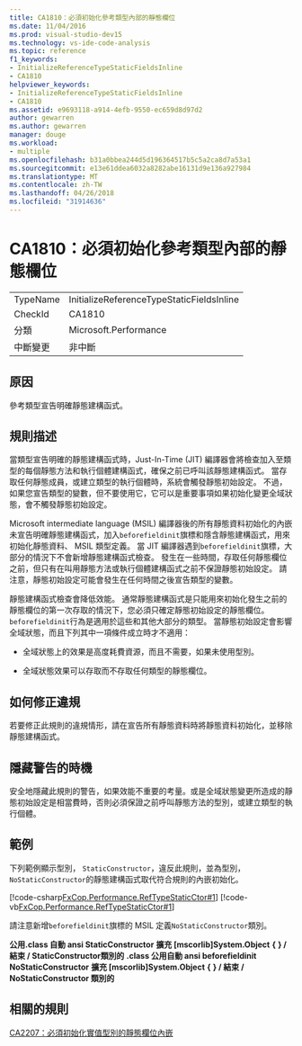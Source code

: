 ```yaml
---
title: CA1810：必須初始化參考類型內部的靜態欄位
ms.date: 11/04/2016
ms.prod: visual-studio-dev15
ms.technology: vs-ide-code-analysis
ms.topic: reference
f1_keywords:
- InitializeReferenceTypeStaticFieldsInline
- CA1810
helpviewer_keywords:
- InitializeReferenceTypeStaticFieldsInline
- CA1810
ms.assetid: e9693118-a914-4efb-9550-ec659d8d97d2
author: gewarren
ms.author: gewarren
manager: douge
ms.workload:
- multiple
ms.openlocfilehash: b31a0bbea244d5d196364517b5c5a2ca8d7a53a1
ms.sourcegitcommit: e13e61ddea6032a8282abe16131d9e136a927984
ms.translationtype: MT
ms.contentlocale: zh-TW
ms.lasthandoff: 04/26/2018
ms.locfileid: "31914636"
---
```

# <a name="ca1810-initialize-reference-type-static-fields-inline"></a>CA1810：必須初始化參考類型內部的靜態欄位
|||
|-|-|
|TypeName|InitializeReferenceTypeStaticFieldsInline|
|CheckId|CA1810|
|分類|Microsoft.Performance|
|中斷變更|非中斷|

## <a name="cause"></a>原因
 參考類型宣告明確靜態建構函式。

## <a name="rule-description"></a>規則描述
 當類型宣告明確的靜態建構函式時，Just-In-Time (JIT) 編譯器會將檢查加入至類型的每個靜態方法和執行個體建構函式，確保之前已呼叫該靜態建構函式。 當存取任何靜態成員，或建立類型的執行個體時，系統會觸發靜態初始設定。 不過，如果您宣告類型的變數，但不要使用它，它可以是重要事項如果初始化變更全域狀態，會不觸發靜態初始設定。

 Microsoft intermediate language (MSIL) 編譯器後的所有靜態資料初始化的內嵌未宣告明確靜態建構函式，加入`beforefieldinit`旗標和隱含靜態建構函式，用來初始化靜態資料、 MSIL 類型定義。 當 JIT 編譯器遇到`beforefieldinit`旗標，大部分的情況下不會新增靜態建構函式檢查。 發生在一些時間，存取任何靜態欄位之前，但只有在叫用靜態方法或執行個體建構函式之前不保證靜態初始設定。 請注意，靜態初始設定可能會發生在任何時間之後宣告類型的變數。

 靜態建構函式檢查會降低效能。 通常靜態建構函式是只能用來初始化發生之前的靜態欄位的第一次存取的情況下，您必須只確定靜態初始設定的靜態欄位。 `beforefieldinit`行為是適用於這些和其他大部分的類型。 當靜態初始設定會影響全域狀態，而且下列其中一項條件成立時才不適用：

-   全域狀態上的效果是高度耗費資源，而且不需要，如果未使用型別。

-   全域狀態效果可以存取而不存取任何類型的靜態欄位。

## <a name="how-to-fix-violations"></a>如何修正違規
 若要修正此規則的違規情形，請在宣告所有靜態資料時將靜態資料初始化，並移除靜態建構函式。

## <a name="when-to-suppress-warnings"></a>隱藏警告的時機
 安全地隱藏此規則的警告，如果效能不重要的考量。或是全域狀態變更所造成的靜態初始設定是相當費時，否則必須保證之前呼叫靜態方法的型別，或建立類型的執行個體。

## <a name="example"></a>範例
 下列範例顯示型別， `StaticConstructor`，違反此規則，並為型別，`NoStaticConstructor`的靜態建構函式取代符合規則的內嵌初始化。

 [!code-csharp[FxCop.Performance.RefTypeStaticCtor#1](../code-quality/codesnippet/CSharp/ca1810-initialize-reference-type-static-fields-inline_1.cs)]
 [!code-vb[FxCop.Performance.RefTypeStaticCtor#1](../code-quality/codesnippet/VisualBasic/ca1810-initialize-reference-type-static-fields-inline_1.vb)]

 請注意新增`beforefieldinit`旗標的 MSIL 定義`NoStaticConstructor`類別。

 **公用.class 自動 ansi StaticConstructor** **擴充 [mscorlib]System.Object**
 **{**
 **} / 結束 / StaticConstructor類別的**
 **.class 公用自動 ansi beforefieldinit NoStaticConstructor** **擴充 [mscorlib]System.Object**
 **{**
 **} / 結束 / NoStaticConstructor 類別的**
## <a name="related-rules"></a>相關的規則
 [CA2207：必須初始化實值型別的靜態欄位內嵌](../code-quality/ca2207-initialize-value-type-static-fields-inline.md)